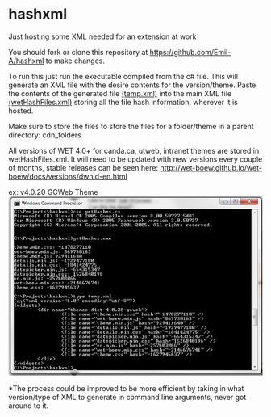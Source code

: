# hashxml
Just hosting some XML needed for an extension at work 

You should fork or clone this repository at https://github.com/Emil-A/hashxml to make changes.

To run this just run the executable compiled from the c# file. This will generate an XML file with the desire contents for the version/theme.
Paste the contents of the generated file [(temp.xml)](temp.xml) into the main XML file [(wetHashFiles.xml)](wetHashFiles.xml) storing all the file hash information, wherever it is hosted.

Make sure to store the files to store the files for a folder/theme in a parent directory: cdn_folders

All versions of WET 4.0+ for canda.ca, utweb, intranet themes are stored in wetHashFiles.xml.
It will need to be updated with new versions every couple of months, stable releases can be seen here:
http://wet-boew.github.io/wet-boew/docs/versions/dwnld-en.html

ex: v4.0.20 GCWeb Theme
![extension screenshot](https://raw.githubusercontent.com/Emil-A/hashxml/master/images/screenshot.png)

*The process could be improved to be more efficient by taking in what version/type of XML to generate in command line arguments, never got around to it.
